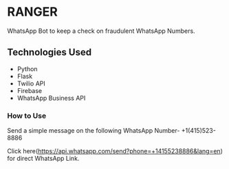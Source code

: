 # RANGER
WhatsApp Bot to keep a check on fraudulent WhatsApp Numbers.

## Technologies Used
- Python
- Flask
- Twilio API
- Firebase
- WhatsApp Business API

### How to Use
Send a simple message on the following WhatsApp Number- +1(415)523-8886

Click here(https://api.whatsapp.com/send?phone=+14155238886&lang=en) for direct WhatsApp Link.


